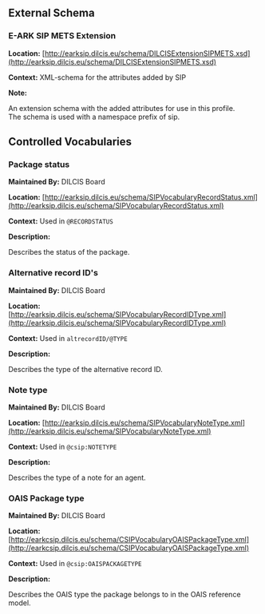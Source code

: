 ## External Schema

### E-ARK SIP METS Extension
**Location:** [http://earksip.dilcis.eu/schema/DILCISExtensionSIPMETS.xsd](http://earksip.dilcis.eu/schema/DILCISExtensionSIPMETS.xsd)   

**Context:** XML-schema for the attributes added by SIP   

**Note:**     

An extension schema with the added attributes for use in this profile. <br/> 
The schema is used with a namespace prefix of sip. <br/> 

## Controlled Vocabularies

### Package status
<a name="VocabularyRECORDSTATUS"></a>

**Maintained By:** DILCIS Board   
  
**Location:** [http://earksip.dilcis.eu/schema/SIPVocabularyRecordStatus.xml](http://earksip.dilcis.eu/schema/SIPVocabularyRecordStatus.xml)   

**Context:** Used in `@RECORDSTATUS`   
  
**Description:**     

Describes the status of the package.  
  

### Alternative record ID's
<a name="VocabularyaltrecordIDTYPE"></a>

**Maintained By:** DILCIS Board   
  
**Location:** [http://earksip.dilcis.eu/schema/SIPVocabularyRecordIDType.xml](http://earksip.dilcis.eu/schema/SIPVocabularyRecordIDType.xml)   

**Context:** Used in `altrecordID/@TYPE`   
  
**Description:**     

Describes the type of the alternative record ID.  
  

### Note type
<a name="VocabularyNoteType"></a>

**Maintained By:** DILCIS Board   
  
**Location:** [http://earksip.dilcis.eu/schema/SIPVocabularyNoteType.xml](http://earksip.dilcis.eu/schema/SIPVocabularyNoteType.xml)   

**Context:** Used in `@csip:NOTETYPE`   
  
**Description:**     

Describes the type of a note for an agent.  
  

### OAIS Package type
<a name="VocabularyOAISPackageType"></a>

**Maintained By:** DILCIS Board   
  
**Location:** [http://earkcsip.dilcis.eu/schema/CSIPVocabularyOAISPackageType.xml](http://earkcsip.dilcis.eu/schema/CSIPVocabularyOAISPackageType.xml)   

**Context:** Used in `@csip:OAISPACKAGETYPE`   
  
**Description:**     

Describes the OAIS type the package belongs to in the OAIS reference model.  
  
